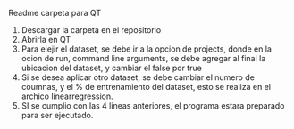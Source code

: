Readme carpeta para QT
1. Descargar la carpeta en el repositorio
2. Abrirla en QT
3. Para elejir el dataset, se debe ir a la opcion de projects, donde en la ocion de run, command line arguments, se debe agregar al final
   la ubicacion del dataset, y cambiar el false por true
4. Si se desea aplicar otro dataset, se debe cambiar el numero de coumnas, y el % de entrenamiento del dataset, esto se realiza 
   en el archico linearregression.
5. SI se cumplio con las 4 lineas anteriores, el programa estara preparado para ser ejecutado.

